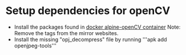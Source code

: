 # Setup dependencies for openCV

* Install the packages found in [docker alpine-openCV container](https://github.com/petronetto/opencv-alpine/blob/master/Dockerfile) 
Note: Remove the tags from the mirror websites.
* Install the missing "opj_decompress" file by running '''apk add openjpeg-tools'''

